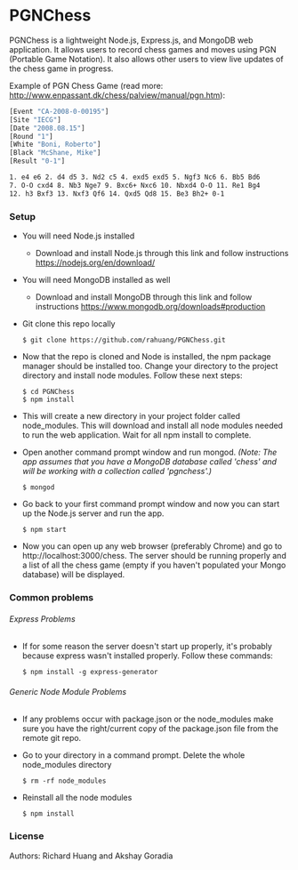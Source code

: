 # PGNChess

PGNChess is a lightweight Node.js, Express.js, and MongoDB web application. It allows users to record chess games and moves using PGN (Portable Game Notation). It also allows other users to view live updates of the chess game in progress. 

Example of PGN Chess Game (read more: http://www.enpassant.dk/chess/palview/manual/pgn.htm):

```sh
[Event "CA-2008-0-00195"]
[Site "IECG"]
[Date "2008.08.15"]
[Round "1"]
[White "Boni, Roberto"]
[Black "McShane, Mike"]
[Result "0-1"]

1. e4 e6 2. d4 d5 3. Nd2 c5 4. exd5 exd5 5. Ngf3 Nc6 6. Bb5 Bd6
7. O-O cxd4 8. Nb3 Nge7 9. Bxc6+ Nxc6 10. Nbxd4 O-O 11. Re1 Bg4
12. h3 Bxf3 13. Nxf3 Qf6 14. Qxd5 Qd8 15. Be3 Bh2+ 0-1
```

### Setup
  * You will need Node.js installed
    * Download and install Node.js through this link and follow instructions https://nodejs.org/en/download/
 * You will need MongoDB installed as well
   * Download and install MongoDB through this link and follow instructions https://www.mongodb.org/downloads#production
 * Git clone this repo locally

    ```
    $ git clone https://github.com/rahuang/PGNChess.git
    ```

  * Now that the repo is cloned and Node is installed, the npm package manager should be installed too. Change your directory to the project directory and install node modules. Follow these next steps:

    ```
    $ cd PGNChess
    $ npm install
    ```

  * This will create a new directory in your project folder called node_modules. This will download and install all node modules needed to run the web application. Wait for all npm install to complete.
  * Open another command prompt window and run mongod. *(Note: The app assumes that you have a MongoDB database called 'chess' and will be working with a collection called 'pgnchess'.)*

    ```
    $ mongod
    ```  

  * Go back to your first command prompt window and now you can start up the Node.js server and run the app.

    ```
    $ npm start
    ```  

  * Now you can open up any web browser (preferably Chrome) and go to http://localhost:3000/chess. The server should be running properly and a list of all the chess game (empty if you haven't populated your Mongo database) will be displayed.

### Common problems
###### Express Problems
  * If for some reason the server doesn't start up properly, it's probably because express wasn't installed properly. Follow these commands:

    ```
    $ npm install -g express-generator
    ```  

###### Generic Node Module Problems
  * If any problems occur with package.json or the node_modules make sure you have the right/current copy of the package.json file from the remote git repo.
  * Go to your directory in a command prompt. Delete the whole node_modules directory

    ```
    $ rm -rf node_modules
    ```  

  * Reinstall all the node modules

    ```
    $ npm install
    ```  
 
 ### License
 Authors: Richard Huang and Akshay Goradia

